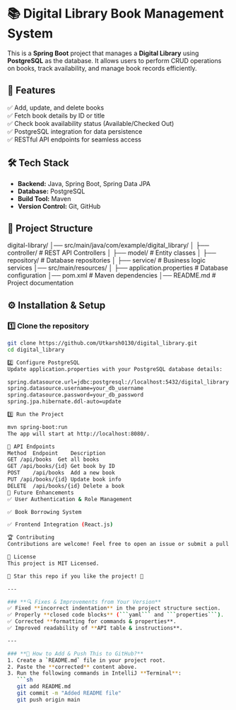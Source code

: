 # 📚 Digital Library Book Management System  

This is a **Spring Boot** project that manages a **Digital Library** using **PostgreSQL** as the database. It allows users to perform CRUD operations on books, track availability, and manage book records efficiently.

## 🚀 Features  
✅ Add, update, and delete books  
✅ Fetch book details by ID or title  
✅ Check book availability status (Available/Checked Out)  
✅ PostgreSQL integration for data persistence  
✅ RESTful API endpoints for seamless access  

## 🛠️ Tech Stack  
- **Backend:** Java, Spring Boot, Spring Data JPA  
- **Database:** PostgreSQL  
- **Build Tool:** Maven  
- **Version Control:** Git, GitHub  

## 📂 Project Structure  
digital-library/ │── src/main/java/com/example/digital_library/ 
│ ├── controller/ # REST API Controllers
│ ├── model/ # Entity classes
│ ├── repository/ # Database repositories
│ ├── service/ # Business logic services
│── src/main/resources/ │ ├── application.properties # Database configuration
│── pom.xml # Maven dependencies
│── README.md # Project documentation


## ⚙️ Installation & Setup  
### 1️⃣ Clone the repository  
```sh
git clone https://github.com/Utkarsh0130/digital_library.git
cd digital_library

2️⃣ Configure PostgreSQL
Update application.properties with your PostgreSQL database details:

spring.datasource.url=jdbc:postgresql://localhost:5432/digital_library
spring.datasource.username=your_db_username
spring.datasource.password=your_db_password
spring.jpa.hibernate.ddl-auto=update

3️⃣ Run the Project

mvn spring-boot:run
The app will start at http://localhost:8080/.

📡 API Endpoints
Method	Endpoint	Description
GET	/api/books	Get all books
GET	/api/books/{id}	Get book by ID
POST	/api/books	Add a new book
PUT	/api/books/{id}	Update book info
DELETE	/api/books/{id}	Delete a book
🎯 Future Enhancements
✅ User Authentication & Role Management

✅ Book Borrowing System

✅ Frontend Integration (React.js)

🏆 Contributing
Contributions are welcome! Feel free to open an issue or submit a pull request.

📝 License
This project is MIT Licensed.

🌟 Star this repo if you like the project! 🚀

---

### **🔍 Fixes & Improvements from Your Version**
✅ Fixed **incorrect indentation** in the project structure section.  
✅ Properly **closed code blocks** (```yaml``` and ```properties```).  
✅ Corrected **formatting for commands & properties**.  
✅ Improved readability of **API table & instructions**.  

---

### **📌 How to Add & Push This to GitHub?**
1. Create a `README.md` file in your project root.
2. Paste the **corrected** content above.
3. Run the following commands in IntelliJ **Terminal**:
   ```sh
   git add README.md
   git commit -m "Added README file"
   git push origin main
